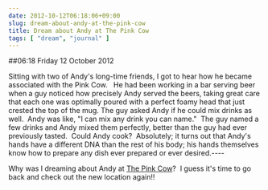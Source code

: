 ```yaml
---
date: 2012-10-12T06:18:06+09:00
slug: dream-about-andy-at-the-pink-cow
title: Dream about Andy at The Pink Cow
tags: [ "dream", "journal" ]
---
```


##06:18 Friday 12 October 2012

Sitting with two of Andy's long-time friends, I got to hear how he became associated with the Pink Cow.   He had been working in a bar serving beer when a guy noticed how precisely Andy served the beers, taking great care that each one was optimally poured with a perfect foamy head that just crested the top of the mug. The guy asked Andy if he could mix drinks as well.  Andy was like, "I can mix any drink you can name."  The guy named a few drinks and Andy mixed them perfectly, better than the guy had ever previously tasted.  Could Andy cook?  Absolutely; it turns out that Andy's hands have a different DNA than the rest of his body; his hands themselves know how to prepare any dish ever prepared or ever desired.----

Why was I dreaming about Andy at [The Pink Cow](https://www.thepinkcow.com)?  I guess it's time to go back and check out the new location again!!
